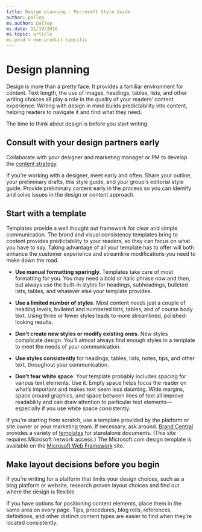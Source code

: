 ```yaml
---
title: Design planning - Microsoft Style Guide
author: pallep
ms.author: pallep
ms.date: 11/19/2016
ms.topic: article
ms.prod = non-product-specific
---
```


# Design planning

Design is more than a pretty face. It provides a familiar environment for content. Text
length, the use of images, headings, tables, lists, and other
writing choices all play a role in the quality of your readers’
content experience. Writing with design in mind builds predictability into content, helping readers to navigate it and find what they need. 

The time to think about design is before you start writing.

## Consult with your design partners early

Collaborate with your designer and marketing manager or PM to develop the [content strategy](/style-guide/content-planning). 

If
you’re working with a designer, meet early and often. Share your
outline, your preliminary drafts, this style guide, and your group's editorial style guide. Provide preliminary content early in the process so you can identify and solve issues in the design or content approach.

## Start with a template

Templates
provide a well thought out framework for clear and simple
communication. The brand and visual consistency templates bring to
content provides predictability to your readers, so they can
focus on what you have to say. Taking advantage of all your
template has to offer will both enhance the customer experience and
streamline modifications you need to make down the road. 

  - **Use manual formatting sparingly**. Templates
    take care of most formatting for you. You may need a bold or
    italic phrase now and then, but always use the built-in styles for headings, subheadings, bulleted lists, tables, and whatever else your template provides.
    
  - **Use a limited number of styles**. Most
    content needs just a couple of heading levels, bulleted and
    numbered lists, tables, and of course body text. Using three or fewer
    styles leads to more streamlined, polished-looking results.
    
  - **Don’t create new styles or modify existing ones**. New
    styles complicate design. You’ll almost always find enough styles
    in a template to meet the needs of your communication.
    
  - **Use styles consistently** for headings, tables, lists, notes, tips, and other text, throughout your communication.
  
  - **Don’t fear white space**.
    Your template probably includes spacing for various text elements. Use
    it. Empty space helps focus the reader on what’s important and makes
    text seem less daunting. Wide margins, space around graphics, and space
    between lines of text all improve readability and can draw attention to
    particular text elements—especially if you use white space consistently.

If
you’re starting from scratch, use a template provided by the
platform or site owner or your marketing team. If necessary, ask
around. [Brand Central](https://microsoft.sharepoint.com/teams/BrandCentral/) provides a variety of [templates](https://microsoft.sharepoint.com/teams/BrandCentral/Search/Pages/BCTemplatesResults.aspx?k=microsoft) for standalone documents. (This site requires Microsoft network access.) The Microsoft.com design template is available on the [Microsoft Web Framework](http://getmwf.com/) site.

## Make layout decisions before you begin

If
you’re writing for a platform that limits your design choices,
such as a blog platform or website, research proven layout choices
and find out where the design is flexible.

If
you have options for positioning content elements, place them in the
same area on every page. Tips, procedures, blog rolls, references,
definitions, and other distinct content types are easier to find when
they’re located consistently. 
